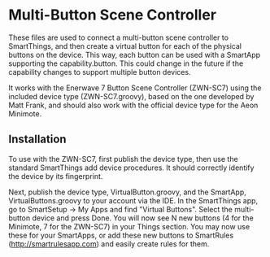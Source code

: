 Multi-Button Scene Controller
============================================

These files are used to connect a multi-button scene controller to SmartThings, and then create a virtual button for each of the physical buttons on the device. This way, each button can be used with a SmartApp supporting the capability.button. This could change in the future if the capability changes to support multiple button devices.

It works with the Enerwave 7 Button Scene Controller (ZWN-SC7) using the included device type (ZWN-SC7.groovy), based on the one developed by Matt Frank, and should also work with the official device type for the Aeon Minimote.

Installation
------------
To use with the ZWN-SC7, first publish the device type, then use the standard SmartThings add device procedures. It should correctly identify the device by its fingerprint.

Next, publish the device type, VirtualButton.groovy, and the SmartApp, VirtualButtons.groovy to your account via the IDE. In the SmartThings app, go to SmartSetup -> My Apps and find "Virtual Buttons". Select the multi-button device and press Done. You will now see N new buttons (4 for the Minimote, 7 for the ZWN-SC7) in your Things section. You may now use these for your SmartApps, or add these new buttons to SmartRules (http://smartrulesapp.com) and easily create rules for them.
